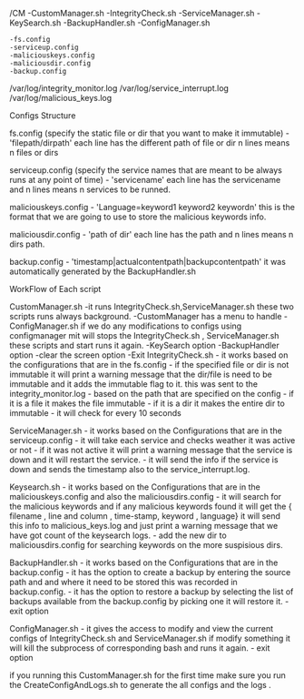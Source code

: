 /CM
    -CustomManager.sh
    -IntegrityCheck.sh
    -ServiceManager.sh
    -KeySearch.sh
    -BackupHandler.sh
    -ConfigManager.sh

    -fs.config
    -serviceup.config
    -maliciouskeys.config
    -maliciousdir.config
    -backup.config

/var/log/integrity_monitor.log
/var/log/service_interrupt.log
/var/log/malicious_keys.log


Configs Structure

fs.config (specify the static file or dir that you want to make it immutable)
    - 'filepath/dirpath' each line has the different path of file or dir n lines means n files or dirs

serviceup.config (specify the service names that are meant to be always runs at any point of time)
    - 'servicename' each line has the servicename and n lines means n services to be runned.

maliciouskeys.config
    - 'Language=keyword1 keyword2 keywordn' this is the format that we are going to use to store the malicious keywords info.

maliciousdir.config
    - 'path of dir' each line has the path and n lines means n dirs path.

backup.config
    - 'timestamp|actualcontentpath|backupcontentpath'  it was automatically generated by the BackupHandler.sh



WorkFlow of Each script

CustomManager.sh
    -it runs IntegrityCheck.sh,ServiceManager.sh these two scripts runs always background.
    -CustomManager has a menu to handle 
        -ConfigManager.sh if we do any modifications to configs using configmanager mit will stops the 
            IntegrityCheck.sh , ServiceManager.sh these scripts and start runs it again.
        -KeySearch option
        -BackupHandler option 
        -clear the screen option
        -Exit
IntegrityCheck.sh
    - it works based on the configurations that are in the fs.config
        - if the specified file or dir is not immutable it will print a warning message that the dir/file is need to be immutable and it adds the immutable flag to it. this was sent to the integrity_monitor.log
        - based on the path that are specified on the config 
            - if it is a file it makes the file immutable 
            - if it is a dir it makes the entire dir to immutable 
        - it will check for every 10 seconds

ServiceManager.sh
    - it works based on the Configurations that are in the serviceup.config
    - it will take each service and checks weather it was active or not 
        - if it was not active it will print a warning message that the service is down and it will restart the service.
        - it will send the info if the service is down and sends the timestamp also to the service_interrupt.log.

Keysearch.sh
    - it works based on the Configurations that are in the maliciouskeys.config and also the maliciousdirs.config
    - it will search for the malicious keywords and if any malicious keywords found it will get the { filename , line and column , time-stamp, keyword , language} it will send this info to malicious_keys.log  and just print a warning message  that we have got count of the keysearch logs.
    - add the new dir to maliciousdirs.config for searching keywords on the more suspisious dirs.


BackupHandler.sh
    - it works based on the Configurations that are in the backup.config
    - it has the option to create a backup  by entering the source path and and where it need to be stored this was recorded in  backup.config.
    - it has the option to restore a backup by selecting the list of backups available from the backup.config by picking one it will restore it.
    - exit option

ConfigManager.sh
    - it gives the access to modify and view the current configs of IntegrityCheck.sh and ServiceManager.sh if modify something it will kill the subprocess of corresponding bash and runs it again.
    - exit option



if you running this CustomManager.sh for the first time make sure you run the CreateConfigAndLogs.sh to generate the all configs and the logs .

